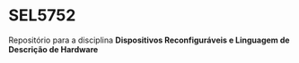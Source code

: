 # SEL5752

Repositório para a disciplina **Dispositivos Reconfiguráveis e Linguagem de Descrição de Hardware**
